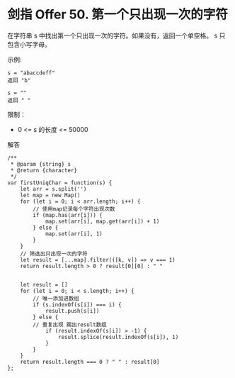 ﻿# 剑指 Offer 50. 第一个只出现一次的字符
在字符串 s 中找出第一个只出现一次的字符。如果没有，返回一个单空格。 s 只包含小写字母。

示例:

    s = "abaccdeff"
    返回 "b"
    
    s = "" 
    返回 " "

限制：

 - 0 <= s 的长度 <= 50000

解答

    /**
     * @param {string} s
     * @return {character}
     */
    var firstUniqChar = function(s) {
        let arr = s.split('')
        let map = new Map()
        for (let i = 0; i < arr.length; i++) {
            // 使用map记录每个字符出现次数
            if (map.has(arr[i])) {
                map.set(arr[i], map.get(arr[i]) + 1)
            } else {
                map.set(arr[i], 1)
            }
        }
        // 筛选出只出现一次的字符
        let result = [...map].filter(([k, v]) => v === 1)
        return result.length > 0 ? result[0][0] : " "
        
        
        let result = []
        for (let i = 0; i < s.length; i++) {
            // 唯一添加进数组
            if (s.indexOf(s[i]) === i) {
                result.push(s[i])
            } else {
            // 重复出现 踢出result数组
                if (result.indexOf(s[i]) > -1) {
                    result.splice(result.indexOf(s[i]), 1)
                }
            }
        }
        return result.length === 0 ? " " : result[0]
    };